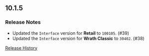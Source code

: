 ## 10.1.5

### Release Notes

- Updated the `Interface` version for **Retail** to `100105`. (#39)
- Updated the `Interface` version for **Wrath Classic** to `30402`. (#38)

[Release History](https://github.com/SFX-WoW/Masque_Entropy/wiki/History)
